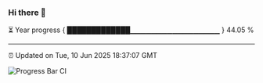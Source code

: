 ### Hi there 👋

⏳ Year progress { █████████████▁▁▁▁▁▁▁▁▁▁▁▁▁▁▁▁▁ } 44.05 %

---

⏰ Updated on Tue, 10 Jun 2025 18:37:07 GMT

![Progress Bar CI](https://github.com/DhruviPatel157/GitHub-Actions-Demo/workflows/Progress%20Bar%20CI/badge.svg)
